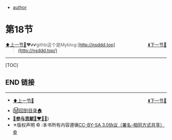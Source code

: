 + [author](github.com)

# 第18节

<div><a href = '17' style='float:left'>⬆️上一节🔗</a><a href = '19' style='float: right'>⬇️下一节🔗</a></div>

> ❤️💕💕githb这个是Myblog:[http://nsddd.top](http://nsddd.top/)
---
[TOC]





## END 链接
---
<ul><li><div><a href = '17' style='float:left'>⬆️上一节🔗</a><a href = '19' style='float: right'>⬇️下一节🔗</a></div></li></ul>

+ [Ⓜ️回到目录🏠](../README.md)
+ [**🫵参与贡献💞❤️‍🔥💖**](https://nsddd.top/archives/contributors))
+ ✴️版权声明 &copy; :本书所有内容遵循[CC-BY-SA 3.0协议（署名-相同方式共享）&copy;](http://zh.wikipedia.org/wiki/Wikipedia:CC-by-sa-3.0协议文本) 
